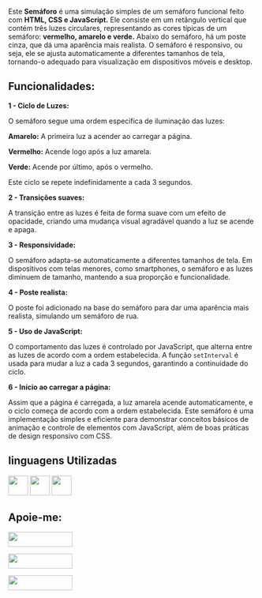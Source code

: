 Este **Semáforo** é uma simulação simples de um semáforo funcional feito com **HTML, CSS e JavaScript.** Ele consiste em um retângulo vertical que contém três luzes circulares, representando as cores típicas de um semáforo: **vermelho, amarelo e verde.** Abaixo do semáforo, há um poste cinza, que dá uma aparência mais realista. O semáforo é responsivo, ou seja, ele se ajusta automaticamente a diferentes tamanhos de tela, tornando-o adequado para visualização em dispositivos móveis e desktop.

## Funcionalidades: ##

**1 - Ciclo de Luzes:**

O semáforo segue uma ordem específica de iluminação das luzes:

**Amarelo:** A primeira luz a acender ao carregar a página.

**Vermelho:** Acende logo após a luz amarela.

**Verde:** Acende por último, após o vermelho.

Este ciclo se repete indefinidamente a cada 3 segundos.

**2 - Transições suaves:**

A transição entre as luzes é feita de forma suave com um efeito de opacidade, criando uma mudança visual agradável quando a luz se acende e apaga.

**3 - Responsividade:**

O semáforo adapta-se automaticamente a diferentes tamanhos de tela. Em dispositivos com telas menores, como smartphones, o semáforo e as luzes diminuem de tamanho, mantendo a sua proporção e funcionalidade.

**4 - Poste realista:**

O poste foi adicionado na base do semáforo para dar uma aparência mais realista, simulando um semáforo de rua.

**5 - Uso de JavaScript:**

O comportamento das luzes é controlado por JavaScript, que alterna entre as luzes de acordo com a ordem estabelecida. A função ```setInterval``` é usada para mudar a luz a cada 3 segundos, garantindo a continuidade do ciclo.

**6 - Início ao carregar a página:**

Assim que a página é carregada, a luz amarela acende automaticamente, e o ciclo começa de acordo com a ordem estabelecida.
Este semáforo é uma implementação simples e eficiente para demonstrar conceitos básicos de animação e controle de elementos com JavaScript, além de boas práticas de design responsivo com CSS.

## linguagens Utilizadas ##

<a href="https://programartudo.blogspot.com/2024/05/html-o-que-e-e-qual-sua-funcionalidade.html?m=1" target="_blank"><img loading="lazy" src="https://cdn.jsdelivr.net/gh/devicons/devicon/icons/html5/html5-original.svg" width="40" height="40"/></a> <a href="https://programartudo.blogspot.com/2024/05/css-significado-e-funcionalidade.html?m=1" target="_blank"><img loading="lazy" src="https://cdn.jsdelivr.net/gh/devicons/devicon/icons/css3/css3-original.svg" width="40" height="40"/></a> <a href="https://programartudo.blogspot.com/2024/05/javascript-significado-e-funcionalidade.html?m=1" target="_blank"><img loading="lazy" src="https://cdn.jsdelivr.net/gh/devicons/devicon/icons/javascript/javascript-original.svg" width="40" height="40"/></a>

## Apoie-me:

<a href="https://buymeacoffee.com/antonio13" target="_blank"><img loading="lazy" src="https://img.buymeacoffee.com/button-api/?text=Buy%20me%20a%20coffee&emoji=&slug=seu_nome_de_usuario&button_colour=FFDD00&font_colour=000000&font_family=Cookie&outline_colour=000000&coffee_colour=ffffff" width="130" height="30"></a>

<a href="https://www.paypal.com/donate/?hosted_button_id=DN574F28FYUNG" target="_blank"><img loading="lazy" src="https://upload.wikimedia.org/wikipedia/commons/b/b5/PayPal.svg" width="130" height="30"></a>

<a href="https://github.com/sponsors/Ninja1375" target="_blank"><img loading="lazy" src="https://img.shields.io/badge/-Sponsor-ea4aaa?style=for-the-badge&logo=github&logoColor=white" width="130" height="30"></a>
